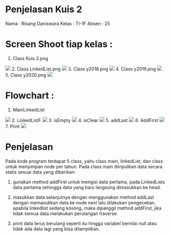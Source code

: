 # Penjelasan Kuis 2

Nama  : Risang Daniswara
Kelas : TI-1F
Absen : 25

# Screen Shoot tiap kelas :
1. Class Kuis 2.png
<img src="Class Kuis 2.png">
2. Class LinkedList.png
<img src="Class LinkedList.png">
3. Class y2018.png
<img src="Class y2018.png">
4. Class y2019.png
<img src="Class y2019.png">
5. Class y2020.png
<img src="Class y2020.png">


# Flowchart :
1. MainLinkedList
<img src="MainLinkedList.PNG">
2. LinkedListF
<img src="LinkedListF.PNG">
3. isEmpty
<img src="isEmpty.PNG">
4. isClear
<img src="isClear.PNG">
5. addLast
<img src="addLast.PNG">
6. AddFirst
<img src="addFirst.PNG">
7. Print
<img src="printF.PNG">

# Penjelasan

Pada kode program terdapat 5 class, yaitu class main, linkedList, dan class untuk menyimpan node per tahun. Pada class main diinputkan data secara statis sesuai data yang diberikan:

   1.  gunakan method addFirst untuk mengisi data pertama, pada LinkedLists data pertama sehingga data yang baru langsung dimasukkan ke head.
    
   2.  masukkan data selanjutnya dengan menggunakan method addLast dengan memasukkan data ke node next lalu dilakukan pengecekan, apabila linkedlist sedang kosong, maka dipanggil method addFirst, jika tidak semua data melakukan perulangan traverse.
    
   3.  print data terus berulang seperti itu hingga variabel bernilai null atau tidak ada data lagi yang bisa ditampilkan.
